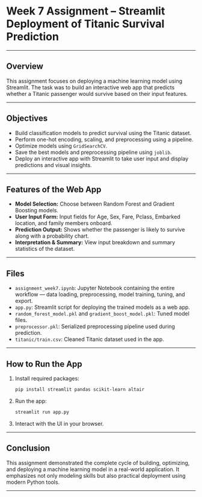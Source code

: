 # Week 7 Assignment – Streamlit Deployment of Titanic Survival Prediction

---

## Overview
This assignment focuses on deploying a machine learning model using Streamlit. The task was to build an interactive web app that predicts whether a Titanic passenger would survive based on their input features. 

---

## Objectives
- Build classification models to predict survival using the Titanic dataset.
- Perform one-hot encoding, scaling, and preprocessing using a pipeline.
- Optimize models using `GridSearchCV`.
- Save the best models and preprocessing pipeline using `joblib`.
- Deploy an interactive app with Streamlit to take user input and display predictions and visual insights.

---

## Features of the Web App
- **Model Selection:** Choose between Random Forest and Gradient Boosting models.
- **User Input Form:** Input fields for Age, Sex, Fare, Pclass, Embarked location, and family members onboard.
- **Prediction Output:** Shows whether the passenger is likely to survive along with a probability chart.
- **Interpretation & Summary:** View input breakdown and summary statistics of the dataset.

---

## Files
- `assignment_week7.ipynb`: Jupyter Notebook containing the entire workflow — data loading, preprocessing, model training, tuning, and export.
- `app.py`: Streamlit script for deploying the trained models as a web app.
- `random_forest_model.pkl` and `gradient_boost_model.pkl`: Tuned model files.
- `preprocessor.pkl`: Serialized preprocessing pipeline used during prediction.
- `titanic/train.csv`: Cleaned Titanic dataset used in the app.

---

## How to Run the App
1. Install required packages:
    ```bash
    pip install streamlit pandas scikit-learn altair
    ```

2. Run the app:
    ```bash
    streamlit run app.py
    ```

3. Interact with the UI in your browser.

---

## Conclusion
This assignment demonstrated the complete cycle of building, optimizing, and deploying a machine learning model in a real-world application. It emphasizes not only modeling skills but also practical deployment using modern Python tools.


---